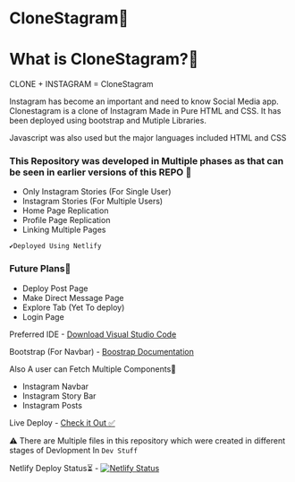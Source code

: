 <h1>CloneStagram🤳</h1>

<h1>What is CloneStagram?🤳</h1>

<p>CLONE + INSTAGRAM = CloneStagram</p>

<p>
Instagram has become an important and need to know Social Media app. 
Clonestagram is a clone of Instagram Made in Pure HTML and CSS. 
It has been deployed using bootstrap and Mutiple Libraries. 

Javascript was also used but the major languages included HTML and CSS 
</p>

<h3>This Repository was developed in Multiple phases as that can be seen in earlier versions of this REPO 🦦</h3>

<ul>
<li>Only Instagram Stories (For Single User) </li>
<li>Instagram Stories (For Multiple Users) </li>
<li>Home Page Replication</li>
<li>Profile Page Replication</li>
<li>Linking Multiple Pages </li>
</ul>

`✔️Deployed Using Netlify`

<h3>Future Plans👿</h3>
<ul>
<li>Deploy Post Page</li>
<li>Make Direct Message Page</li>
<li>Explore Tab (Yet To deploy)</li>
<li>Login Page</li>
</ul>

Preferred IDE - <a href="https://code.visualstudio.com/download">Download Visual Studio Code</a>

Bootstrap (For Navbar) - <a href ="https://getbootstrap.com/">Boostrap Documentation</a>


Also A user can Fetch Multiple Components👣

<ul>
<li>Instagram Navbar</li>
<li>Instagram Story Bar</li>
<li>Instagram Posts</li>
</ul>

Live Deploy - <a href="https://theclonestagram.netlify.app/">Check it Out ✅</a>

⚠️ There are Multiple files in this repository which were created in different stages of Devlopment In `Dev Stuff`

Netlify Deploy Status⏳ -  [![Netlify Status](https://api.netlify.com/api/v1/badges/af849c3a-db01-49d6-b8c6-bd763c96dfe4/deploy-status)](https://app.netlify.com/sites/theclonestagram/deploys)


